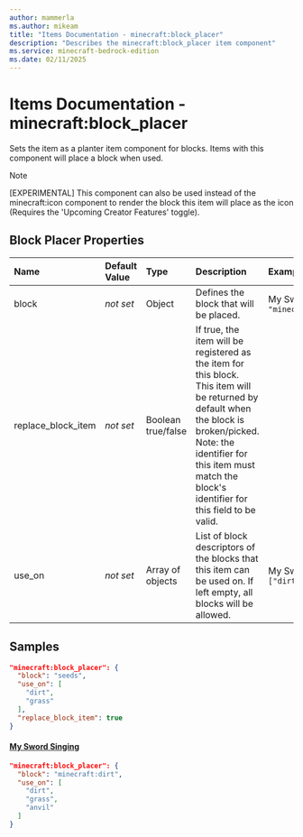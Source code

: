 ```yaml
---
author: mammerla
ms.author: mikeam
title: "Items Documentation - minecraft:block_placer"
description: "Describes the minecraft:block_placer item component"
ms.service: minecraft-bedrock-edition
ms.date: 02/11/2025 
---
```


# Items Documentation - minecraft:block_placer

Sets the item as a planter item component for blocks. Items with this component will place a block when used.

> [!Note]
> [EXPERIMENTAL] This component can also be used instead of the minecraft:icon component to render the block this item will place as the icon (Requires the 'Upcoming Creator Features' toggle).


## Block Placer Properties

|Name       |Default Value |Type |Description |Example Values |
|:----------|:-------------|:----|:-----------|:------------- |
| block | *not set* | Object | Defines the block that will be placed. | My Sword Singing: `"minecraft:dirt"` | 
| replace_block_item | *not set* | Boolean true/false | If true, the item will be registered as the item for this block. This item will be returned by default when the block is broken/picked. Note: the identifier for this item must match the block's identifier for this field to be valid. |  | 
| use_on | *not set* | Array of objects | List of block descriptors of the blocks that this item can be used on. If left empty, all blocks will be allowed. | My Sword Singing: `["dirt","grass","anvil"]` | 

## Samples


```json
"minecraft:block_placer": {
  "block": "seeds",
  "use_on": [
    "dirt",
    "grass"
  ],
  "replace_block_item": true
}
```

#### [My Sword Singing](https://github.com/microsoft/minecraft-samples/tree/main/custom_items/behavior_packs/custom_item/items/my_sword_singing.json)


```json
"minecraft:block_placer": {
  "block": "minecraft:dirt",
  "use_on": [
    "dirt",
    "grass",
    "anvil"
  ]
}
```
